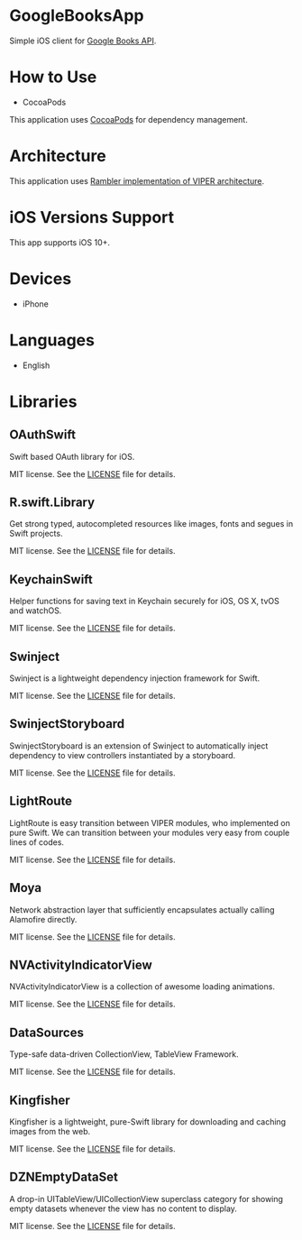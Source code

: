 # GoogleBooksApp

Simple iOS client for [Google Books API](https://developers.google.com/books).

# How to Use

* CocoaPods

This application uses [CocoaPods](https://cocoapods.org) for dependency management.

# Architecture

This application uses [Rambler implementation of VIPER architecture](https://github.com/strongself/The-Book-of-VIPER).

# iOS Versions Support

This app supports iOS 10+.

# Devices

* iPhone

# Languages

* English

# Libraries

## OAuthSwift

Swift based OAuth library for iOS.

MIT license. See the [LICENSE](https://github.com/OAuthSwift/OAuthSwift/blob/master/LICENSE) file for details.

## R.swift.Library

Get strong typed, autocompleted resources like images, fonts and segues in Swift projects.

MIT license. See the [LICENSE](https://github.com/mac-cain13/R.swift/blob/master/License) file for details.

## KeychainSwift

Helper functions for saving text in Keychain securely for iOS, OS X, tvOS and watchOS.

MIT license. See the [LICENSE](https://github.com/evgenyneu/keychain-swift/blob/master/LICENSE) file for details.

## Swinject

Swinject is a lightweight dependency injection framework for Swift.

MIT license. See the [LICENSE](https://github.com/Swinject/Swinject/blob/master/LICENSE.txt) file for details.

## SwinjectStoryboard

SwinjectStoryboard is an extension of Swinject to automatically inject dependency to view controllers instantiated by a storyboard.

MIT license. See the [LICENSE](https://github.com/Swinject/SwinjectStoryboard/blob/master/LICENSE.txt) file for details.

## LightRoute

LightRoute is easy transition between VIPER modules, who implemented on pure Swift. We can transition between your modules very easy from couple lines of codes.

MIT license. See the [LICENSE](https://github.com/SpectralDragon/LightRoute/blob/master/LICENSE.txt) file for details.

## Moya

Network abstraction layer that sufficiently encapsulates actually calling Alamofire directly.

MIT license. See the [LICENSE](https://github.com/Moya/Moya/blob/master/License.md) file for details.

## NVActivityIndicatorView

NVActivityIndicatorView is a collection of awesome loading animations.

MIT license. See the [LICENSE](https://github.com/ninjaprox/NVActivityIndicatorView/blob/master/LICENSE) file for details.

## DataSources

Type-safe data-driven CollectionView, TableView Framework.

MIT license. See the [LICENSE](https://github.com/muukii/DataSources/blob/master/LICENSE) file for details.

## Kingfisher

Kingfisher is a lightweight, pure-Swift library for downloading and caching images from the web.

MIT license. See the [LICENSE](https://github.com/ninjaprox/NVActivityIndicatorView/blob/master/LICENSE) file for details.

## DZNEmptyDataSet

A drop-in UITableView/UICollectionView superclass category for showing empty datasets whenever the view has no content to display.

MIT license. See the [LICENSE](https://github.com/dzenbot/DZNEmptyDataSet/blob/master/LICENSE) file for details.
